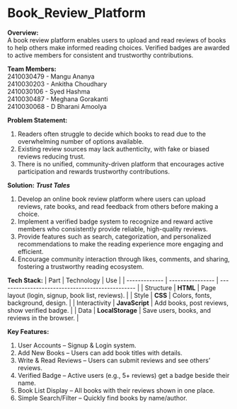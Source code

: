 # Book_Review_Platform

**Overview:**  
A book review platform enables users to upload and read reviews of books to help others make informed reading choices. Verified badges are awarded to active members for consistent and trustworthy contributions.

**Team Members:**  
2410030479 - Mangu Ananya  
2410030203 - Ankitha Choudhary  
2410030106 - Syed Hashma  
2410030487 - Meghana Gorakanti  
2410030068 - D Bharani Amoolya

**Problem Statement:** 
  1. Readers often struggle to decide which books to read due to the overwhelming number of options available.
  2. Existing review sources may lack authenticity, with fake or biased reviews reducing trust.
  3. There is no unified, community-driven platform that encourages active participation and rewards trustworthy contributions.

**Solution:** _**Trust Tales**_
  1. Develop an online book review platform where users can upload reviews, rate books, and read feedback from others before making a choice.
  2.  Implement a verified badge system to recognize and reward active members who consistently provide reliable, high-quality reviews.
  3.  Provide features such as search, categorization, and personalized recommendations to make the reading experience more engaging and efficient.
  4.  Encourage community interaction through likes, comments, and sharing, fostering a trustworthy reading ecosystem.

**Tech Stack:**
| Part          | Technology       | Use                                              |
| ------------- | ---------------- | ------------------------------------------------ |
| Structure     | **HTML**         | Page layout (login, signup, book list, reviews). |
| Style         | **CSS**          | Colors, fonts, background, design.               |
| Interactivity | **JavaScript**   | Add books, post reviews, show verified badge.    |
| Data          | **LocalStorage** | Save users, books, and reviews in the browser.   |

**Key Features:**
1. User Accounts – Signup & Login system.
2. Add New Books – Users can add book titles with details.
3. Write & Read Reviews – Users can submit reviews and see others’ reviews.
4. Verified Badge – Active users (e.g., 5+ reviews) get a badge beside their name.
5. Book List Display – All books with their reviews shown in one place.
6. Simple Search/Filter – Quickly find books by name/author.
